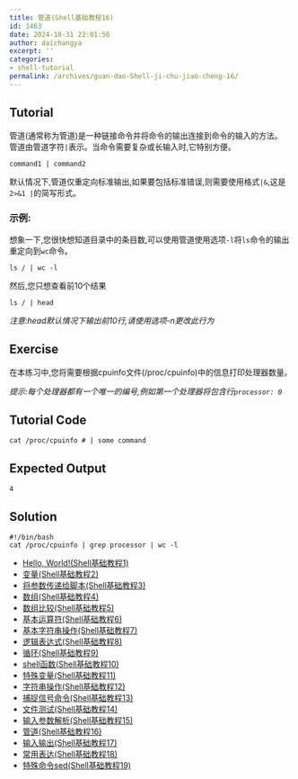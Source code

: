 ```yaml
---
title: 管道(Shell基础教程16)
id: 1463
date: 2024-10-31 22:01:56
author: daichangya
excerpt: ''
categories:
- shell-tutorial
permalink: /archives/guan-dao-Shell-ji-chu-jiao-cheng-16/
---
```


Tutorial
---------
管道(通常称为管道)是一种链接命令并将命令的输出连接到命令的输入的方法。
管道由管道字符``|``表示。当命令需要复杂或长输入时,它特别方便。

    command1 | command2

默认情况下,管道仅重定向标准输出,如果要包括标准错误,则需要使用格式``|&``,这是``2>&1 |``的简写形式。

### 示例:
想象一下,您很快想知道目录中的条目数,可以使用管道使用选项``-l``将``ls``命令的输出重定向到``wc``命令。

    ls / | wc -l

然后,您只想查看前10个结果

    ls / | head
    
 *注意:head默认情况下输出前10行,请使用选项-n更改此行为*

Exercise
--------
在本练习中,您将需要根据cpuinfo文件(/proc/cpuinfo)中的信息打印处理器数量。

*提示:每个处理器都有一个唯一的编号,例如第一个处理器将包含行``processor: 0``*

Tutorial Code
-------------
    cat /proc/cpuinfo # | some command

Expected Output
---------------
    4

Solution
--------
    #!/bin/bash
    cat /proc/cpuinfo | grep processor | wc -l



*   [Hello, World!(Shell基础教程1)](https://blog.jsdiff.com/archives/Hello-World)
*   [变量(Shell基础教程2)](https://blog.jsdiff.com/archives/Variables)
*   [将参数传递给脚本(Shell基础教程3)](https://blog.jsdiff.com/archives/Passing-Arguments-to-the-Script)
*   [数组(Shell基础教程4)](https://blog.jsdiff.com/archives/Arrays)
*   [数组比较(Shell基础教程5)](https://blog.jsdiff.com/archives/Array-Comparison)
*   [基本运算符(Shell基础教程6)](https://blog.jsdiff.com/archives/Basic-Operators)
*   [基本字符串操作(Shell基础教程7)](https://blog.jsdiff.com/archives/Basic-String-Operations)
*   [逻辑表达式(Shell基础教程8)](https://blog.jsdiff.com/archives/Decision-Making)
*   [循环(Shell基础教程9)](https://blog.jsdiff.com/archives/Loops)
*   [shell函数(Shell基础教程10)](https://blog.jsdiff.com/archives/Shell-Functions)
*   [特殊变量(Shell基础教程11)](https://blog.jsdiff.com/archives/Special-Variables)
*   [字符串操作(Shell基础教程12)](https://blog.jsdiff.com/archives/String-Operations)
*   [捕捉信号命令(Shell基础教程13)](https://blog.jsdiff.com/archives/Bash-trap-command)
*   [文件测试(Shell基础教程14)](https://blog.jsdiff.com/archives/File-Testing)
*   [输入参数解析(Shell基础教程15)](https://blog.jsdiff.com/archives/Input-Parameter-Parsing)
*   [管道(Shell基础教程16)](https://blog.jsdiff.com/archives/Pipelines)
*   [输入输出(Shell基础教程17)](https://blog.jsdiff.com/archives/Process-Substitution)
*   [常用表达(Shell基础教程18)](https://blog.jsdiff.com/archives/Regular-Expressions)
*   [特殊命令sed(Shell基础教程19)](https://blog.jsdiff.com/archives/Basic-Sed-Operators)